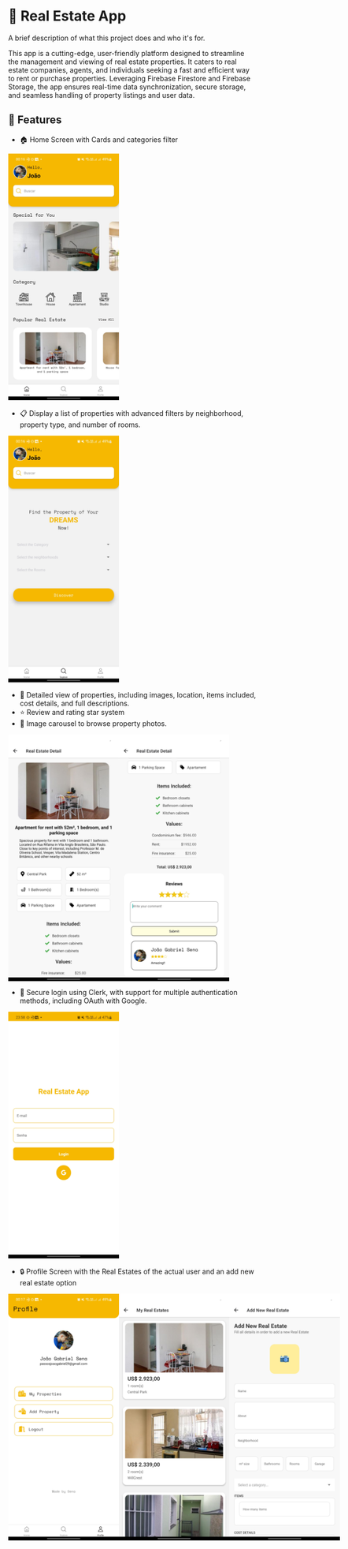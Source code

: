 # 🏡 Real Estate App

A brief description of what this project does and who it's for.

This app is a cutting-edge, user-friendly platform designed to streamline the management and viewing of real estate properties. It caters to real estate companies, agents, and individuals seeking a fast and efficient way to rent or purchase properties. Leveraging Firebase Firestore and Firebase Storage, the app ensures real-time data synchronization, secure storage, and seamless handling of property listings and user data.

## 🚀 Features

- 🏠 Home Screen with Cards and categories filter

<img src="./screenshots/home.jpg" alt="App Home" height="500"/>

- 📋 Display a list of properties with advanced filters by neighborhood, property type, and number of rooms.

<img src="./screenshots/filters.jpg" alt="App Filters" height="500"/>

- 📱 Detailed view of properties, including images, location, items included, cost details, and full descriptions.
- ⭐ Review and rating star system
- 🎠 Image carousel to browse property photos.

<div style="display: flex; flex-direction: row;">
  <img src="./screenshots/example.jpg" alt="App Real Estate Example" height="500"/>
  <img src="./screenshots/review.jpg" alt="App Real Estate Review" height="500"/>
</div>

- 👤 Secure login using Clerk, with support for multiple authentication methods, including OAuth with Google.

<img src="./screenshots/login.jpg" alt="App Login" height="500"/>

- 🔒 Profile Screen with the Real Estates of the actual user and an add new real estate option

<div style="display: flex; flex-direction: row;">
  <img src="./screenshots/profile.jpg" alt="App Profile" height="500"/>
  <img src="./screenshots/myproperties.jpg" alt="App My Properties" height="500"/>
  <img src="./screenshots/addproperty.jpg" alt="App Add Property" height="500"/>
</div>
